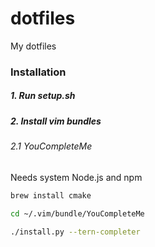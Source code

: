 # dotfiles
My dotfiles

### Installation

##### 1. Run setup.sh

##### 2. Install vim bundles
###### 2.1 YouCompleteMe

Needs system Node.js and npm

```bash
brew install cmake

cd ~/.vim/bundle/YouCompleteMe

./install.py --tern-completer
```
